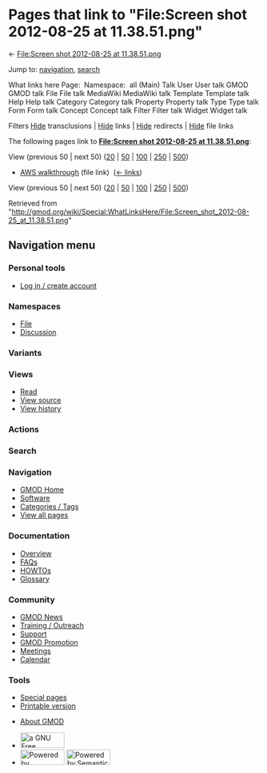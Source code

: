 <div id="mw-page-base" class="noprint">

</div>

<div id="mw-head-base" class="noprint">

</div>

<div id="content" class="mw-body" role="main">

<span id="top"></span>

<div id="mw-js-message" style="display:none;">

</div>



# <span dir="auto">Pages that link to "File:Screen shot 2012-08-25 at 11.38.51.png"</span>

<div id="bodyContent">

<div id="contentSub">

← [File:Screen shot 2012-08-25 at
11.38.51.png](/wiki/File:Screen_shot_2012-08-25_at_11.38.51.png "File:Screen shot 2012-08-25 at 11.38.51.png")

</div>

<div id="jump-to-nav" class="mw-jump">

Jump to: [navigation](#mw-navigation), [search](#p-search)

</div>

<div id="mw-content-text">

What links here Page:  Namespace:  all (Main) Talk User User talk GMOD
GMOD talk File File talk MediaWiki MediaWiki talk Template Template talk
Help Help talk Category Category talk Property Property talk Type Type
talk Form Form talk Concept Concept talk Filter Filter talk Widget
Widget talk

Filters
[Hide](/mediawiki/index.php?title=Special:WhatLinksHere/File:Screen_shot_2012-08-25_at_11.38.51.png&hidetrans=1 "Special:WhatLinksHere/File:Screen shot 2012-08-25 at 11.38.51.png")
transclusions \|
[Hide](/mediawiki/index.php?title=Special:WhatLinksHere/File:Screen_shot_2012-08-25_at_11.38.51.png&hidelinks=1 "Special:WhatLinksHere/File:Screen shot 2012-08-25 at 11.38.51.png")
links \|
[Hide](/mediawiki/index.php?title=Special:WhatLinksHere/File:Screen_shot_2012-08-25_at_11.38.51.png&hideredirs=1 "Special:WhatLinksHere/File:Screen shot 2012-08-25 at 11.38.51.png")
redirects \|
[Hide](/mediawiki/index.php?title=Special:WhatLinksHere/File:Screen_shot_2012-08-25_at_11.38.51.png&hideimages=1 "Special:WhatLinksHere/File:Screen shot 2012-08-25 at 11.38.51.png")
file links

The following pages link to **[File:Screen shot 2012-08-25 at
11.38.51.png](/wiki/File:Screen_shot_2012-08-25_at_11.38.51.png "File:Screen shot 2012-08-25 at 11.38.51.png")**:

View (previous 50 \| next 50)
([20](/mediawiki/index.php?title=Special:WhatLinksHere/File:Screen_shot_2012-08-25_at_11.38.51.png&limit=20 "Special:WhatLinksHere/File:Screen shot 2012-08-25 at 11.38.51.png")
\|
[50](/mediawiki/index.php?title=Special:WhatLinksHere/File:Screen_shot_2012-08-25_at_11.38.51.png&limit=50 "Special:WhatLinksHere/File:Screen shot 2012-08-25 at 11.38.51.png")
\|
[100](/mediawiki/index.php?title=Special:WhatLinksHere/File:Screen_shot_2012-08-25_at_11.38.51.png&limit=100 "Special:WhatLinksHere/File:Screen shot 2012-08-25 at 11.38.51.png")
\|
[250](/mediawiki/index.php?title=Special:WhatLinksHere/File:Screen_shot_2012-08-25_at_11.38.51.png&limit=250 "Special:WhatLinksHere/File:Screen shot 2012-08-25 at 11.38.51.png")
\|
[500](/mediawiki/index.php?title=Special:WhatLinksHere/File:Screen_shot_2012-08-25_at_11.38.51.png&limit=500 "Special:WhatLinksHere/File:Screen shot 2012-08-25 at 11.38.51.png"))

- [AWS walkthrough](/wiki/AWS_walkthrough "AWS walkthrough") (file link)
  ‎ <span class="mw-whatlinkshere-tools">([←
  links](/mediawiki/index.php?title=Special:WhatLinksHere&target=AWS+walkthrough "Special:WhatLinksHere"))</span>

View (previous 50 \| next 50)
([20](/mediawiki/index.php?title=Special:WhatLinksHere/File:Screen_shot_2012-08-25_at_11.38.51.png&limit=20 "Special:WhatLinksHere/File:Screen shot 2012-08-25 at 11.38.51.png")
\|
[50](/mediawiki/index.php?title=Special:WhatLinksHere/File:Screen_shot_2012-08-25_at_11.38.51.png&limit=50 "Special:WhatLinksHere/File:Screen shot 2012-08-25 at 11.38.51.png")
\|
[100](/mediawiki/index.php?title=Special:WhatLinksHere/File:Screen_shot_2012-08-25_at_11.38.51.png&limit=100 "Special:WhatLinksHere/File:Screen shot 2012-08-25 at 11.38.51.png")
\|
[250](/mediawiki/index.php?title=Special:WhatLinksHere/File:Screen_shot_2012-08-25_at_11.38.51.png&limit=250 "Special:WhatLinksHere/File:Screen shot 2012-08-25 at 11.38.51.png")
\|
[500](/mediawiki/index.php?title=Special:WhatLinksHere/File:Screen_shot_2012-08-25_at_11.38.51.png&limit=500 "Special:WhatLinksHere/File:Screen shot 2012-08-25 at 11.38.51.png"))

</div>

<div class="printfooter">

Retrieved from
"<http://gmod.org/wiki/Special:WhatLinksHere/File:Screen_shot_2012-08-25_at_11.38.51.png>"

</div>

<div id="catlinks" class="catlinks catlinks-allhidden">

</div>

<div class="visualClear">

</div>

</div>

</div>

<div id="mw-navigation">

## Navigation menu

<div id="mw-head">

<div id="p-personal" role="navigation"
aria-labelledby="p-personal-label">

### Personal tools

- <span id="pt-login"><a
  href="/mediawiki/index.php?title=Special:UserLogin&amp;returnto=Special%3AWhatLinksHere%2FFile%3AScreen+shot+2012-08-25+at+11.38.51.png"
  accesskey="o"
  title="You are encouraged to log in; however, it is not mandatory [o]">Log
  in / create account</a></span>

</div>

<div id="left-navigation">

<div id="p-namespaces" class="vectorTabs" role="navigation"
aria-labelledby="p-namespaces-label">

### Namespaces

- <span id="ca-nstab-image"><a href="/wiki/File:Screen_shot_2012-08-25_at_11.38.51.png"
  accesskey="c" title="View the file page [c]">File</a></span>
- <span id="ca-talk"><a
  href="/mediawiki/index.php?title=File_talk:Screen_shot_2012-08-25_at_11.38.51.png&amp;action=edit&amp;redlink=1"
  accesskey="t"
  title="Discussion about the content page [t]">Discussion</a></span>

</div>

<div id="p-variants" class="vectorMenu emptyPortlet" role="navigation"
aria-labelledby="p-variants-label">

### 

### Variants[](#)

<div class="menu">

</div>

</div>

</div>

<div id="right-navigation">

<div id="p-views" class="vectorTabs" role="navigation"
aria-labelledby="p-views-label">

### Views

- <span id="ca-view">[Read](/wiki/File:Screen_shot_2012-08-25_at_11.38.51.png)</span>
- <span id="ca-viewsource"><a
  href="/mediawiki/index.php?title=File:Screen_shot_2012-08-25_at_11.38.51.png&amp;action=edit"
  accesskey="e" title="This page is protected.
  You can view its source [e]">View source</a></span>
- <span id="ca-history"><a
  href="/mediawiki/index.php?title=File:Screen_shot_2012-08-25_at_11.38.51.png&amp;action=history"
  accesskey="h" title="Past revisions of this page [h]">View history</a></span>

</div>

<div id="p-cactions" class="vectorMenu emptyPortlet" role="navigation"
aria-labelledby="p-cactions-label">

### Actions[](#)

<div class="menu">

</div>

</div>

<div id="p-search" role="search">

### Search

<div id="simpleSearch">

</div>

</div>

</div>

</div>

<div id="mw-panel">

<div id="p-logo" role="banner">

<a href="/wiki/Main_Page"
style="background-image: url(http://gmod.org/images/GMOD-cogs.png);"
title="Visit the main page"></a>

</div>

<div id="p-Navigation" class="portal" role="navigation"
aria-labelledby="p-Navigation-label">

### Navigation

<div class="body">

- <span id="n-GMOD-Home">[GMOD Home](/wiki/Main_Page)</span>
- <span id="n-Software">[Software](/wiki/GMOD_Components)</span>
- <span id="n-Categories-.2F-Tags">[Categories /
  Tags](/wiki/Categories)</span>
- <span id="n-View-all-pages">[View all
  pages](/wiki/Special:AllPages)</span>

</div>

</div>

<div id="p-Documentation" class="portal" role="navigation"
aria-labelledby="p-Documentation-label">

### Documentation

<div class="body">

- <span id="n-Overview">[Overview](/wiki/Overview)</span>
- <span id="n-FAQs">[FAQs](/wiki/Category:FAQ)</span>
- <span id="n-HOWTOs">[HOWTOs](/wiki/Category:HOWTO)</span>
- <span id="n-Glossary">[Glossary](/wiki/Glossary)</span>

</div>

</div>

<div id="p-Community" class="portal" role="navigation"
aria-labelledby="p-Community-label">

### Community

<div class="body">

- <span id="n-GMOD-News">[GMOD News](/wiki/GMOD_News)</span>
- <span id="n-Training-.2F-Outreach">[Training /
  Outreach](/wiki/Training_and_Outreach)</span>
- <span id="n-Support">[Support](/wiki/Support)</span>
- <span id="n-GMOD-Promotion">[GMOD
  Promotion](/wiki/GMOD_Promotion)</span>
- <span id="n-Meetings">[Meetings](/wiki/Meetings)</span>
- <span id="n-Calendar">[Calendar](/wiki/Calendar)</span>

</div>

</div>

<div id="p-tb" class="portal" role="navigation"
aria-labelledby="p-tb-label">

### Tools

<div class="body">

- <span id="t-specialpages"><a href="/wiki/Special:SpecialPages" accesskey="q"
  title="A list of all special pages [q]">Special pages</a></span>
- <span id="t-print"><a
  href="/mediawiki/index.php?title=Special:WhatLinksHere/File:Screen_shot_2012-08-25_at_11.38.51.png&amp;printable=yes"
  rel="alternate" accesskey="p"
  title="Printable version of this page [p]">Printable version</a></span>

</div>

</div>

</div>

</div>

<div id="footer" role="contentinfo">

- <span id="footer-places-about">[About
  GMOD](/wiki/GMOD:About "GMOD:About")</span>

<!-- -->

- <span id="footer-copyrightico">[<img src="http://www.gnu.org/graphics/gfdl-logo-small.png" width="88"
  height="31" alt="a GNU Free Documentation License" />](http://www.gnu.org/licenses/fdl-1.3.html)</span>
- <span id="footer-poweredbyico">[<img src="/mediawiki/skins/common/images/poweredby_mediawiki_88x31.png"
  width="88" height="31" alt="Powered by MediaWiki" />](//www.mediawiki.org/)
  [<img
  src="/mediawiki/extensions/SemanticMediaWiki/includes/../resources/images/smw_button.png"
  width="88" height="31" alt="Powered by Semantic MediaWiki" />](https://www.semantic-mediawiki.org/wiki/Semantic_MediaWiki)</span>

<div style="clear:both">

</div>

</div>
